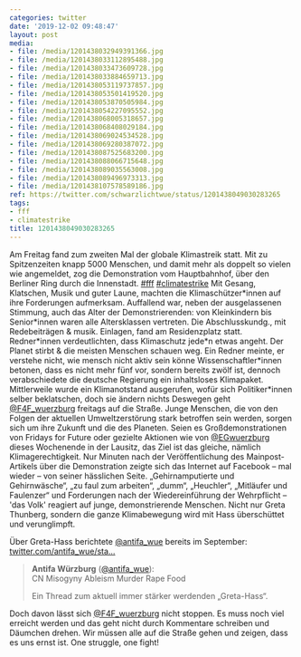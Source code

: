 ```yaml
---
categories: twitter
date: '2019-12-02 09:48:47'
layout: post
media:
- file: /media/1201438032949391366.jpg
- file: /media/1201438033112895488.jpg
- file: /media/1201438033473609728.jpg
- file: /media/1201438033884659713.jpg
- file: /media/1201438053119737857.jpg
- file: /media/1201438053501419520.jpg
- file: /media/1201438053870505984.jpg
- file: /media/1201438054227095552.jpg
- file: /media/1201438068005318657.jpg
- file: /media/1201438068408029184.jpg
- file: /media/1201438069024534528.jpg
- file: /media/1201438069280387072.jpg
- file: /media/1201438087525683200.jpg
- file: /media/1201438088066715648.jpg
- file: /media/1201438089035563008.jpg
- file: /media/1201438089496973313.jpg
- file: /media/1201438107578589186.jpg
ref: https://twitter.com/schwarzlichtwue/status/1201438049030283265
tags:
- fff
- climatestrike
title: 1201438049030283265
---
```

Am Freitag fand zum zweiten Mal der globale Klimastreik statt. Mit zu Spitzenzeiten knapp 5000 Menschen, und damit mehr als doppelt so vielen wie angemeldet, zog die Demonstration vom Hauptbahnhof, über den Berliner Ring durch die Innenstadt. [#fff](/t/fff) [#climatestrike](/t/climatestrike) 
Mit Gesang, Klatschen, Musik und guter Laune, machten die Klimaschützer\*innen auf ihre Forderungen aufmerksam. Auffallend war, neben der ausgelassenen Stimmung, auch das Alter der Demonstrierenden: von Kleinkindern bis Senior\*innen waren alle Altersklassen vertreten. 
Die Abschlusskundg., mit Redebeiträgen &amp; musik. Einlagen, fand am Residenzplatz statt. Redner\*innen verdeutlichten, dass Klimaschutz jede\*n etwas angeht. Der Planet stirbt &amp; die meisten Menschen schauen weg. Ein Redner meinte, er verstehe nicht, wie mensch nicht aktiv sein könne 
Wissenschaftler\*innen betonen, dass es nicht mehr fünf vor, sondern bereits zwölf ist, dennoch verabschiedete die deutsche Regierung ein inhaltsloses Klimapaket. Mittlerweile wurde ein Klimanotstand ausgerufen, wofür sich Politiker\*innen selber beklatschen, doch sie ändern nichts 
Deswegen geht [@F4F_wuerzburg](https://twitter.com/F4F_wuerzburg) freitags auf die Straße. Junge Menschen, die von den Folgen der aktuellen Umweltzerstörung stark betroffen sein werden, sorgen sich um ihre Zukunft und die des Planeten. 
Seien es Großdemonstrationen von Fridays for Future oder gezielte Aktionen wie von [@EGwuerzburg](https://twitter.com/EGwuerzburg) dieses Wochenende in der Lausitz, das Ziel ist das gleiche, nämlich Klimagerechtigkeit.
Nur Minuten nach der Veröffentlichung des Mainpost-Artikels über die Demonstration zeigte sich das Internet auf Facebook – mal wieder – von seiner hässlichen Seite.
„Gehirnamputierte und Gehirnwäsche“, „zu faul zum arbeiten“, „dumm“, „Heuchler“, „Mitläufer und Faulenzer“ und Forderungen nach der Wiedereinführung der Wehrpflicht – 'das Volk' reagiert auf junge, demonstrierende Menschen.
Nicht nur Greta Thunberg, sondern die ganze Klimabewegung wird mit Hass überschüttet und verunglimpft.



Über Greta-Hass berichtete [@antifa_wue](https://twitter.com/antifa_wue) bereits im September: [twitter.com/antifa_wue/sta…](https://twitter.com/antifa_wue/status/1177929893906178048)
> <b>Antifa Würzburg</b> ([@antifa_wue](https://twitter.com/antifa_wue)):  
>CN Misogyny Ableism Murder Rape Food  
>  
>  
>  
>Ein Thread zum aktuell immer stärker werdenden „Greta-Hass“.  
>  
>  


Doch davon lässt sich [@F4F_wuerzburg](https://twitter.com/F4F_wuerzburg) nicht stoppen. Es muss noch viel erreicht werden und das geht nicht durch Kommentare schreiben und Däumchen drehen. Wir müssen alle auf die Straße gehen und zeigen, dass es uns ernst ist. One struggle, one fight!